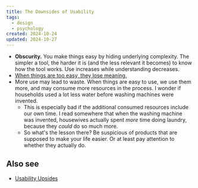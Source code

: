 ```yaml
---
title: The Downsides of Usability
tags:
  - design
  - psychology
created: 2024-10-24
updated: 2024-10-27
---
```


- **Obscurity.** You make things easy by hiding underlying complexity. The simpler a tool, the harder it is (and the less relevant it becomes) to know how the tool works. Use increases while understanding decreases.
- [When things are too easy, they lose meaning.](notes/friction-and-meaning.md)
- More use may lead to waste. When things are easy to use, we use them more, and may consume more resources in the process. I wonder if households used a lot less water before washing machines were invented.
	- This is especially bad if the additional consumed resources include our own time. I read somewhere that when the washing machine was invented, housewives actually spent *more* time doing laundry, because they *could* do so much more.
	- So what's the lesson there? Be suspicious of products that are supposed to make your life easier. Or at least pay attention to whether they actually do.

## Also see

- [Usability Upsides](notes/usability-upsides.md)